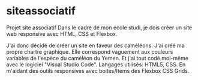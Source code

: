 # siteassociatif
Projet site associatif
Dans le cadre de mon école studi, je dois créer un site web responsive avec HTML, CSS et Flexbox.

J'ai donc décidé de créer un site en faveur des caméléons. J'ai créé ma propre chartre graphique. Elle correspond vaguement aux couleurs
variables de l'espèce du caméléon du Yemen.
Et j'ai tout codé moi-même avec le logiciel "Visual Studio Code".
Langages utilisés: HTML5, CSS. En m'aidant des outils responsives avec boites/Items des Flexbox CSS Grids.
